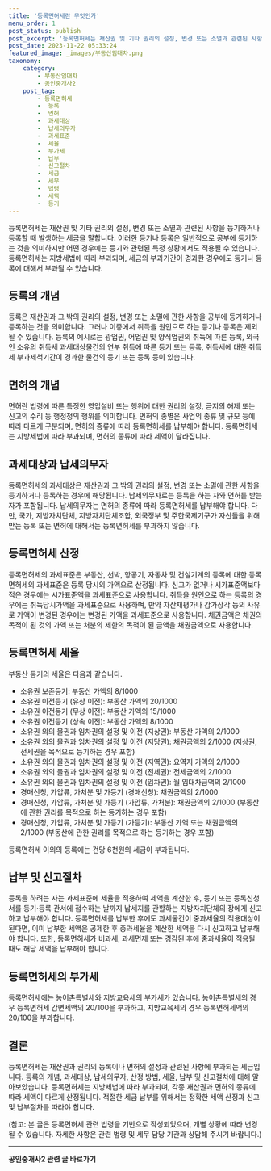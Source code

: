 ```yaml
---
title: '등록면허세란 무엇인가'
menu_order: 1
post_status: publish
post_excerpt: '등록면허세는 재산권 및 기타 권리의 설정, 변경 또는 소멸과 관련된 사항을 등기하거나 등록할 때 발생하는 세금을 말합니다. 이러한 등기나 등록은 일반적으로 공부에 등기하는 것을 의미하지만 어떤 경우에는 등기와 관련된 특정 상황에서도 적용될 수 있습니다. 등록면허세는 지방세법에 따라 부과되며, 세금의 부과기간이 경과한 경우에도 등기나 등록에 대해서 부과될 수 있습니다.'
post_date: 2023-11-22 05:33:24
featured_image: _images/부동산임대차.png
taxonomy:
    category:
        - 부동산임대차
        - 공인중개사2
    post_tag:
        - 등록면허세
        -  등록
        -  면허
        -  과세대상
        -  납세의무자
        -  과세표준
        -  세율
        -  부가세
        -  납부
        -  신고절차
        -  세금
        -  세무
        -  법령
        -  세액
        -  등기
---
```



등록면허세는 재산권 및 기타 권리의 설정, 변경 또는 소멸과 관련된 사항을 등기하거나 등록할 때 발생하는 세금을 말합니다. 이러한 등기나 등록은 일반적으로 공부에 등기하는 것을 의미하지만 어떤 경우에는 등기와 관련된 특정 상황에서도 적용될 수 있습니다. 등록면허세는 지방세법에 따라 부과되며, 세금의 부과기간이 경과한 경우에도 등기나 등록에 대해서 부과될 수 있습니다.

## 등록의 개념

등록은 재산권과 그 밖의 권리의 설정, 변경 또는 소멸에 관한 사항을 공부에 등기하거나 등록하는 것을 의미합니다. 그러나 이중에서 취득을 원인으로 하는 등기나 등록은 제외될 수 있습니다. 등록의 예시로는 광업권, 어업권 및 양식업권의 취득에 따른 등록, 외국인 소유의 취득세 과세대상물건의 연부 취득에 따른 등기 또는 등록, 취득세에 대한 취득세 부과제척기간이 경과한 물건의 등기 또는 등록 등이 있습니다.

## 면허의 개념

면허란 법령에 따른 특정한 영업설비 또는 행위에 대한 권리의 설정, 금지의 해제 또는 신고의 수리 등 행정청의 행위를 의미합니다. 면허의 종별은 사업의 종류 및 규모 등에 따라 다르게 구분되며, 면허의 종류에 따라 등록면허세를 납부해야 합니다. 등록면허세는 지방세법에 따라 부과되며, 면허의 종류에 따라 세액이 달라집니다.

## 과세대상과 납세의무자

등록면허세의 과세대상은 재산권과 그 밖의 권리의 설정, 변경 또는 소멸에 관한 사항을 등기하거나 등록하는 경우에 해당됩니다. 납세의무자로는 등록을 하는 자와 면허를 받는 자가 포함됩니다. 납세의무자는 면허의 종류에 따라 등록면허세를 납부해야 합니다. 다만, 국가, 지방자치단체, 지방자치단체조합, 외국정부 및 주한국제기구가 자신들을 위해 받는 등록 또는 면허에 대해서는 등록면허세를 부과하지 않습니다.

## 등록면허세 산정

등록면허세의 과세표준은 부동산, 선박, 항공기, 자동차 및 건설기계의 등록에 대한 등록면허세의 과세표준은 등록 당시의 가액으로 산정됩니다. 신고가 없거나 시가표준액보다 적은 경우에는 시가표준액을 과세표준으로 사용합니다. 취득을 원인으로 하는 등록의 경우에는 취득당시가액을 과세표준으로 사용하며, 만약 자산재평가나 감가상각 등의 사유로 가액이 변경된 경우에는 변경된 가액을 과세표준으로 사용합니다. 채권금액은 채권의 목적이 된 것의 가액 또는 처분의 제한의 목적이 된 금액을 채권금액으로 사용합니다.

## 등록면허세 세율

부동산 등기의 세율은 다음과 같습니다.

- 소유권 보존등기: 부동산 가액의 8/1000
- 소유권 이전등기 (유상 이전): 부동산 가액의 20/1000
- 소유권 이전등기 (무상 이전): 부동산 가액의 15/1000
- 소유권 이전등기 (상속 이전): 부동산 가액의 8/1000
- 소유권 외의 물권과 임차권의 설정 및 이전 (지상권): 부동산 가액의 2/1000
- 소유권 외의 물권과 임차권의 설정 및 이전 (저당권): 채권금액의 2/1000 (지상권, 전세권을 목적으로 등기하는 경우 포함)
- 소유권 외의 물권과 임차권의 설정 및 이전 (지역권): 요역지 가액의 2/1000
- 소유권 외의 물권과 임차권의 설정 및 이전 (전세권): 전세금액의 2/1000
- 소유권 외의 물권과 임차권의 설정 및 이전 (임차권): 월 임대차금액의 2/1000
- 경매신청, 가압류, 가처분 및 가등기 (경매신청): 채권금액의 2/1000
- 경매신청, 가압류, 가처분 및 가등기 (가압류, 가처분): 채권금액의 2/1000 (부동산에 관한 권리를 목적으로 하는 등기하는 경우 포함)
- 경매신청, 가압류, 가처분 및 가등기 (가등기): 부동산 가액 또는 채권금액의 2/1000 (부동산에 관한 권리를 목적으로 하는 등기하는 경우 포함)

등록면허세 이외의 등록에는 건당 6천원의 세금이 부과됩니다.

## 납부 및 신고절차

등록을 하려는 자는 과세표준에 세율을 적용하여 세액을 계산한 후, 등기 또는 등록신청서를 등기·등록 관서에 접수하는 날까지 납세지를 관할하는 지방자치단체의 장에게 신고하고 납부해야 합니다. 등록면허세를 납부한 후에도 과세물건이 중과세율의 적용대상이 된다면, 이미 납부한 세액은 공제한 후 중과세율을 계산한 세액을 다시 신고하고 납부해야 합니다. 또한, 등록면허세가 비과세, 과세면제 또는 경감된 후에 중과세율이 적용될 때도 해당 세액을 납부해야 합니다.

## 등록면허세의 부가세

등록면허세에는 농어촌특별세와 지방교육세의 부가세가 있습니다. 농어촌특별세의 경우 등록면허세 감면세액의 20/100을 부과하고, 지방교육세의 경우 등록면허세액의 20/100을 부과합니다.

## 결론

등록면허세는 재산권과 권리의 등록이나 면허의 설정과 관련된 사항에 부과되는 세금입니다. 등록의 개념, 과세대상, 납세의무자, 산정 방법, 세율, 납부 및 신고절차에 대해 알아보았습니다. 등록면허세는 지방세법에 따라 부과되며, 각종 재산권과 면허의 종류에 따라 세액이 다르게 산정됩니다. 적절한 세금 납부를 위해서는 정확한 세액 산정과 신고 및 납부절차를 따라야 합니다.

(참고: 본 글은 등록면허세 관련 법령을 기반으로 작성되었으며, 개별 상황에 따라 변경될 수 있습니다. 자세한 사항은 관련 법령 및 세무 담당 기관과 상담해 주시기 바랍니다.)
<!-- wp:separator -->
<hr class="wp-block-separator has-alpha-channel-opacity"/>
<!-- /wp:separator -->

<!-- wp:group {"backgroundColor":"base","layout":{"type":"constrained"}} -->
<div class="wp-block-group has-base-background-color has-background"><!-- wp:paragraph {"align":"center","fontSize":"medium"} -->
<p class="has-text-align-center has-large-font-size"><strong>공인중개사2 관련 글 바로가기</strong></p>
<!-- /wp:paragraph -->


<!-- wp:latest-posts
{"categories":[{"id":22741,"count":19,"description":"","link":"https://uknowlaw.com/category/%ea%b3%b5%ec%9d%b8%ec%a4%91%ea%b0%9c%ec%82%ac2/","name":"공인중개사2","slug":"공인중개사2","taxonomy":"category","parent":0,"meta":[],"_links":{"self":[{"href":"https://uknowlaw.com/wp-json/wp/v2/categories/22741"}],"collection":[{"href":"https://uknowlaw.com/wp-json/wp/v2/categories"}],"about":[{"href":"https://uknowlaw.com/wp-json/wp/v2/taxonomies/category"}],"wp:post_type":[{"href":"https://uknowlaw.com/wp-json/wp/v2/posts?categories=22741"}],"curies":[{"name":"wp","href":"https://api.w.org/{rel}","templated":true}]}}],"postsToShow":100,"excerptLength":28,"postLayout":"grid","columns":2,"featuredImageAlign":"left","featuredImageSizeSlug":"large","fontSize":"small"} /--></div>
<!-- /wp:group -->